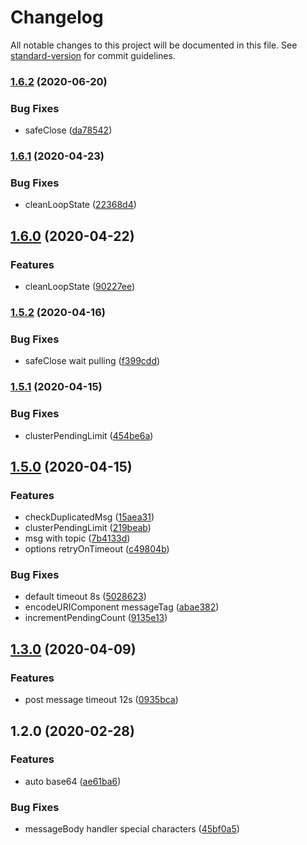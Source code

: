# Changelog

All notable changes to this project will be documented in this file. See [standard-version](https://github.com/conventional-changelog/standard-version) for commit guidelines.

### [1.6.2](https://github.com/aliyunmq/mq-http-nodejs-sdk/compare/v1.6.1...v1.6.2) (2020-06-20)


### Bug Fixes

* safeClose ([da78542](https://github.com/aliyunmq/mq-http-nodejs-sdk/commit/da7854291c00c9eb80347bd76760d10e052c5d81))

### [1.6.1](https://github.com/aliyunmq/mq-http-nodejs-sdk/compare/v1.6.0...v1.6.1) (2020-04-23)


### Bug Fixes

* cleanLoopState ([22368d4](https://github.com/aliyunmq/mq-http-nodejs-sdk/commit/22368d444c4eec16e5fda06efd430b073c767eb5))

## [1.6.0](https://github.com/aliyunmq/mq-http-nodejs-sdk/compare/v1.5.2...v1.6.0) (2020-04-22)


### Features

* cleanLoopState ([90227ee](https://github.com/aliyunmq/mq-http-nodejs-sdk/commit/90227eeb32bd812cd57850143e4838b8fd63ca85))

### [1.5.2](https://github.com/aliyunmq/mq-http-nodejs-sdk/compare/v1.5.1...v1.5.2) (2020-04-16)


### Bug Fixes

* safeClose wait pulling ([f399cdd](https://github.com/aliyunmq/mq-http-nodejs-sdk/commit/f399cdd4b11cf9c33db1a9bc13256d2205831d0d))

### [1.5.1](https://github.com/aliyunmq/mq-http-nodejs-sdk/compare/v1.5.0...v1.5.1) (2020-04-15)


### Bug Fixes

* clusterPendingLimit ([454be6a](https://github.com/aliyunmq/mq-http-nodejs-sdk/commit/454be6ae2c9b44d2ffb4cf358dacc4c585a43e3a))

## [1.5.0](https://github.com/aliyunmq/mq-http-nodejs-sdk/compare/v1.3.0...v1.5.0) (2020-04-15)


### Features

* checkDuplicatedMsg ([15aea31](https://github.com/aliyunmq/mq-http-nodejs-sdk/commit/15aea31c50341c6794e8a8772432f4ed3af3e610))
* clusterPendingLimit ([219beab](https://github.com/aliyunmq/mq-http-nodejs-sdk/commit/219beabac6caba8307ee827ce0be1c4e2f11195e))
* msg with topic ([7b4133d](https://github.com/aliyunmq/mq-http-nodejs-sdk/commit/7b4133d6bc58b7162abb4376d935ebeebb62d20c))
* options retryOnTimeout ([c49804b](https://github.com/aliyunmq/mq-http-nodejs-sdk/commit/c49804bb3364b6b1a50735ba96501455263ee979))


### Bug Fixes

* default timeout 8s ([5028623](https://github.com/aliyunmq/mq-http-nodejs-sdk/commit/50286239015a7f46aa10091150b25bf6fbeaf3a9))
* encodeURIComponent messageTag ([abae382](https://github.com/aliyunmq/mq-http-nodejs-sdk/commit/abae3822b5096777455a354b3c39660700e6a079))
* incrementPendingCount ([9135e13](https://github.com/aliyunmq/mq-http-nodejs-sdk/commit/9135e13f9d054cedcfe51a3c78df0fc002967706))

## [1.3.0](https://github.com/aliyunmq/mq-http-nodejs-sdk/compare/v1.2.0...v1.3.0) (2020-04-09)


### Features

* post message timeout 12s ([0935bca](https://github.com/aliyunmq/mq-http-nodejs-sdk/commit/0935bca4ebc4b1750aa91855540093cfbb3a6c71))

## 1.2.0 (2020-02-28)


### Features

* auto base64 ([ae61ba6](https://github.com/aliyunmq/mq-http-nodejs-sdk/commit/ae61ba611438eb992b38738f1ece27a564c1fd3b))


### Bug Fixes

* messageBody handler special characters ([45bf0a5](https://github.com/aliyunmq/mq-http-nodejs-sdk/commit/45bf0a5089bc026a71c451a224acde484ef6f333))
